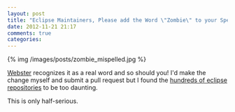 ```yaml
---
layout: post
title: "Eclipse Maintainers, Please add the Word \"Zombie\" to your Spell-Check Dictionary"
date: 2012-11-21 21:17
comments: true
categories: 
---
```


{% img /images/posts/zombie_mispelled.jpg %}

[Webster](http://www.merriam-webster.com/dictionary/zombie) recognizes it as a real word and so should you! I'd make the change myself and submit a pull request but I found the [hundreds of eclipse repositories](http://git.eclipse.org/c/) to be too daunting.

This is only half-serious.